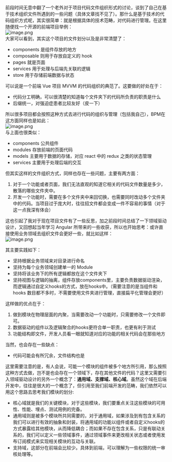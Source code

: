 前段时间无意中翻了一个老外对于项目代码文件组织形式的讨论，谈到了自己在基于技术组织文件所遇到的一些问题（具体文章找不见了）。那什么是基于技术的代码组织方式呢，其实很简单：就是根据具体的技术范畴，对代码进行管理。在这里随便找一个开源的前端项目举例：<br />                                             ![image.png](https://cdn.nlark.com/yuque/0/2021/png/296173/1634129684336-c7d40c8b-45d9-4cce-a6df-6b075be46df9.png#clientId=u3bb9270c-e889-4&from=paste&height=596&id=u37946f3e&name=image.png&originHeight=1788&originWidth=592&originalType=binary&ratio=1&size=133958&status=done&style=none&taskId=u82e39ecb-3f6e-4f76-8825-350344d0c4b&width=197.33333333333334)<br />大家可以看到，其实这个项目的文件划分以及是非常清楚了：

- components 是组件存放的地方
- composable 则用于存放自定义的 hook
- pages 就是页面
- services 用于处理与后端先关联的逻辑
- store 用于存储前端数据与状态

可以说是一个前端 Vue 项目 MVVM 的代码组织的典范了。这要做的好处在于：

- 代码分工明确，可以很清楚的知道每个文件夹下的代码所负责的职责是什么
- 后缀统一，对强迫症患者比较友好（皮一下）

所以很多项目都会按照这种方式去进行代码的组织与管理（包括我自己），BPM在这方面同样也是如此：<br />                                                  ![image.png](https://cdn.nlark.com/yuque/0/2021/png/296173/1634130339257-396c3751-13a4-4e0c-94ed-bdf7276f962e.png#clientId=u6ae72d04-bfca-4&from=paste&height=359&id=ue03dc514&name=image.png&originHeight=1076&originWidth=526&originalType=binary&ratio=1&size=120874&status=done&style=none&taskId=u41487756-7996-4e9f-8595-709598f968b&width=175.33333333333334)<br />与上面也很类似：

- components 公共组件
- modules 存放前端的页面代码
- models 主要用于数据的存储，对应 react 中的 redux 之类的状态管理
- services 主要用于处理后端的交互

但其实这样的文件组织方式，同样也存在一些问题，主要有两方面：

1. 对于一个功能或者页面，我们无法直观的知道它相关的代码文件数量是多少，散落的哪些文件夹中。
2. 开发一个功能时，需要在多个文件夹中来回切换，也需要同时改动多个文件夹中的代码。当项目过于庞大时，往往招文件都会变成一件不容易的事情（对于这一点我深有体会）

这也引起了我对于现在项目文件有了一些反思，加之前段时间总结了一下领域驱动设计，又回想起当年学习 Angular 所带来的一些收获，所以也开始思考：或许直接使用业务领域去组织文件会更好一些，就比如这样：<br />![image.png](https://cdn.nlark.com/yuque/0/2021/png/296173/1634455409064-7ab6d177-cb2e-4440-8355-73fd99ed9147.png#clientId=u19b29901-62cc-4&from=paste&height=157&id=u9edcf112&name=image.png&originHeight=472&originWidth=562&originalType=binary&ratio=1&size=71770&status=done&style=none&taskId=u598b10e2-520d-48ad-bcf1-1f4a3c07df0&width=187.33333333333334)

其主要实践如下：

- 坚持根据业务领域来对目录进行命名
- 坚持为每个业务领域创建单一的 Module
- 坚持将该业务下的所有逻辑都放在这个文件夹下
- 坚持视图与逻辑的抽离，组件存放components里，主要负责数据驱动渲染，而逻辑通过自定义hooks的方式，放在hooks中。（需要注意的是当组件和 hooks 数目都不多时，不需要使用文件夹进行管理，直接扁平化管理会更好）

这样做的优点在于：

1. 做到模块在物理层面的内聚，当需要改动一个功能时，只需要修改一个文件即可。
2. 数据驱动的组件以及逻辑聚合的hooks更符合单一职责，也更有利于测试
3. 功能结构即文件，开发人员看一眼就知道对应的功能的相关代码会在那些地方

当然，也会存在一些缺点：

- 代码可能会有所冗余，文件结构也是

这里需要注意的是，有人会说，可能一个模块的组件被多个地方所引用，那么按照这种方式去做，岂不是也会存在一个领域下，存在其他文件的代码？这里又需要引入领域驱动设计的另外一个概念了：**通用域、支撑域、核心域**。虽然这个域在后端开发中，往往是很大的一个概念了，但引用至我们前端开发的范畴，我们依然可以用这个思路去思考我们模块的划分:

- 核心域就是我们的关键模块，对于这些模块，我们要重点关注这些模块的可用性、性能、埋点、测试用例的完备。
- 通用域则是被多个模块所共同需要的，对于通用域，如果涉及到有包含关系的我们可以进行有效的抽象和封装，将通用域的功能以组件或者自定义hooks的方式暴露给其他模块，从而降低耦合；而如果不存在包含关系，只是有联动关系的，我们可以定义一些领域事件，通过领域事件来更改相关状态或者使用发布订阅模式来实现相关模块的互动与关联。
- 支持域，这部分在前端会比较少。具体到前端，可以理解为一些权限的统一审核处理等。


